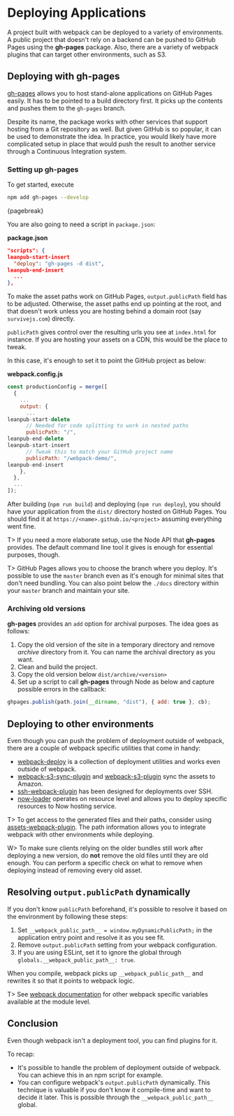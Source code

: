 # Deploying Applications

A project built with webpack can be deployed to a variety of environments. A public project that doesn't rely on a backend can be pushed to GitHub Pages using the **gh-pages** package. Also, there are a variety of webpack plugins that can target other environments, such as S3.

## Deploying with **gh-pages**

[gh-pages](https://www.npmjs.com/package/gh-pages) allows you to host stand-alone applications on GitHub Pages easily. It has to be pointed to a build directory first. It picks up the contents and pushes them to the `gh-pages` branch.

Despite its name, the package works with other services that support hosting from a Git repository as well. But given GitHub is so popular, it can be used to demonstrate the idea. In practice, you would likely have more complicated setup in place that would push the result to another service through a Continuous Integration system.

### Setting up **gh-pages**

To get started, execute

```bash
npm add gh-pages --develop
```

{pagebreak}

You are also going to need a script in `package.json`:

**package.json**

```json
"scripts": {
leanpub-start-insert
  "deploy": "gh-pages -d dist",
leanpub-end-insert
  ...
},
```

To make the asset paths work on GitHub Pages, `output.publicPath` field has to be adjusted. Otherwise, the asset paths end up pointing at the root, and that doesn't work unless you are hosting behind a domain root (say `survivejs.com`) directly.

`publicPath` gives control over the resulting urls you see at `index.html` for instance. If you are hosting your assets on a CDN, this would be the place to tweak.

In this case, it's enough to set it to point the GitHub project as below:

**webpack.config.js**

```javascript
const productionConfig = merge([
  {
    ...
    output: {
      ...
leanpub-start-delete
      // Needed for code splitting to work in nested paths
      publicPath: "/",
leanpub-end-delete
leanpub-start-insert
      // Tweak this to match your GitHub project name
      publicPath: "/webpack-demo/",
leanpub-end-insert
    },
  },
  ...
]);
```

After building (`npm run build`) and deploying (`npm run deploy`), you should have your application from the `dist/` directory hosted on GitHub Pages. You should find it at `https://<name>.github.io/<project>` assuming everything went fine.

T> If you need a more elaborate setup, use the Node API that **gh-pages** provides. The default command line tool it gives is enough for essential purposes, though.

T> GitHub Pages allows you to choose the branch where you deploy. It's possible to use the `master` branch even as it's enough for minimal sites that don't need bundling. You can also point below the `./docs` directory within your `master` branch and maintain your site.

### Archiving old versions

**gh-pages** provides an `add` option for archival purposes. The idea goes as follows:

1. Copy the old version of the site in a temporary directory and remove _archive_ directory from it. You can name the archival directory as you want.
2. Clean and build the project.
3. Copy the old version below `dist/archive/<version>`
4. Set up a script to call **gh-pages** through Node as below and capture possible errors in the callback:

```javascript
ghpages.publish(path.join(__dirname, "dist"), { add: true }, cb);
```

## Deploying to other environments

Even though you can push the problem of deployment outside of webpack, there are a couple of webpack specific utilities that come in handy:

- [webpack-deploy](https://www.npmjs.com/package/webpack-deploy) is a collection of deployment utilities and works even outside of webpack.
- [webpack-s3-sync-plugin](https://www.npmjs.com/package/webpack-s3-sync-plugin) and [webpack-s3-plugin](https://www.npmjs.com/package/webpack-s3-plugin) sync the assets to Amazon.
- [ssh-webpack-plugin](https://www.npmjs.com/package/ssh-webpack-plugin) has been designed for deployments over SSH.
- [now-loader](https://www.npmjs.com/package/now-loader) operates on resource level and allows you to deploy specific resources to Now hosting service.

T> To get access to the generated files and their paths, consider using [assets-webpack-plugin](https://www.npmjs.com/package/assets-webpack-plugin). The path information allows you to integrate webpack with other environments while deploying.

W> To make sure clients relying on the older bundles still work after deploying a new version, do **not** remove the old files until they are old enough. You can perform a specific check on what to remove when deploying instead of removing every old asset.

## Resolving `output.publicPath` dynamically

If you don't know `publicPath` beforehand, it's possible to resolve it based on the environment by following these steps:

1. Set `__webpack_public_path__ = window.myDynamicPublicPath;` in the application entry point and resolve it as you see fit.
2. Remove `output.publicPath` setting from your webpack configuration.
3. If you are using ESLint, set it to ignore the global through `globals.__webpack_public_path__: true`.

When you compile, webpack picks up `__webpack_public_path__` and rewrites it so that it points to webpack logic.

T> See [webpack documentation](https://webpack.js.org/api/module-variables/) for other webpack specific variables available at the module level.

## Conclusion

Even though webpack isn't a deployment tool, you can find plugins for it.

To recap:

- It's possible to handle the problem of deployment outside of webpack. You can achieve this in an npm script for example.
- You can configure webpack's `output.publicPath` dynamically. This technique is valuable if you don't know it compile-time and want to decide it later. This is possible through the `__webpack_public_path__` global.
